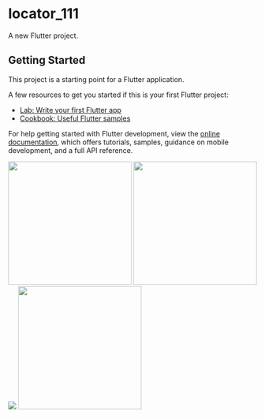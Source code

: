 # locator_111

A new Flutter project.

## Getting Started

This project is a starting point for a Flutter application.

A few resources to get you started if this is your first Flutter project:

- [Lab: Write your first Flutter app](https://docs.flutter.dev/get-started/codelab)
- [Cookbook: Useful Flutter samples](https://docs.flutter.dev/cookbook)

For help getting started with Flutter development, view the
[online documentation](https://docs.flutter.dev/), which offers tutorials,
samples, guidance on mobile development, and a full API reference.


<img src="https://user-images.githubusercontent.com/121868184/218082497-7f489b72-0727-4c48-80f2-a008c0eafd8a.jpeg" width="250px">
<img src="https://user-images.githubusercontent.com/121868184/218083314-97ed512a-b19a-48a2-a201-d91d6787d0e7.jpeg" width="250px">
<img src="https://user-images.githubusercontent.com/121868184/218083452-7cf7198e-caf8-4ac5-ad66-4550e49b8aaa.jpeg"="250px">
<img src="https://user-images.githubusercontent.com/121868184/218083508-98b10315-24b9-4c3c-bb5e-dc0922e8b47c.jpeg" width="250px">


